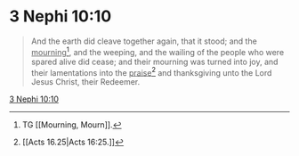 # 3 Nephi 10:10

> And the earth did cleave together again, that it stood; and the <u>mourning</u>[^a], and the weeping, and the wailing of the people who were spared alive did cease; and their mourning was turned into joy, and their lamentations into the <u>praise</u>[^b] and thanksgiving unto the Lord Jesus Christ, their Redeemer.

[3 Nephi 10:10](https://www.churchofjesuschrist.org/study/scriptures/bofm/3-ne/10?lang=eng&id=p10#p10)


[^a]: TG [[Mourning, Mourn]].
[^b]: [[Acts 16.25|Acts 16:25.]]
